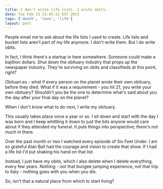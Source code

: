 ```yaml
---
title: I don't write life lists. I write obits.
date: Tue Feb 13 21:45:13 EST 2013
tags: ['death', 'love', 'life']
layout: post
---
```


People email me to ask about the life lists I used to create. Life lists and bucket lists aren't part of my life anymore. I don't write them. But I do write obits.

In fact, I think there's a startup in here somewhere. Someone could make a bajillion dollars. Shut down the obituary industry that props up the newspaper industry. They're surviving on obits and classifieds at this point, right?

Obituari.es - what if every person on the planet wrote their own obituary, before they died. What if it was a requirement - you hit 21, you write your own obituary? Shouldn't you be the one to determine what's said about you the day after your final day on the planet?

When I don't know what to do next, I write my obituary.

This usually takes place once a year or so. I sit down and start with the day I was born and I keep whittling it down to just the bits anyone would care about if they attended my funeral. It puts things into perspective; there's not much in there.

Over the past month or two I watched every episode of Six Feet Under. I am so grateful Alan Ball had the courage and vision to create that show. If I had a life list I'd put shaking his hand on that list.

Instead, I just have my obits, which I also delete when I delete everything, every few years. Nothing - not that bungee jumping experience, not that trip to Italy - nothing goes with you when you die.

So, isn't that a natural place from which to start living?